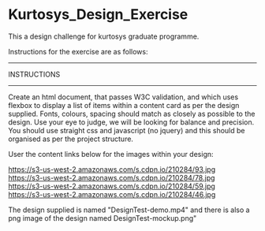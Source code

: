 # Kurtosys_Design_Exercise
This a design challenge for kurtosys graduate programme. 

Instructions for the exercise are as follows: 

- - - - - - - - - - - - - - - - -
INSTRUCTIONS 
- - - - - - - - - - - - - - - - -

Create an html document, that passes W3C validation, and which uses flexbox to display a list of items within a content card as per the design supplied. 
Fonts, colours, spacing should match as closely as possible to the design. Use your eye to judge, we will be looking for balance and precision.
You should use straight css and javascript (no jquery) and this should be organised as per the project structure.


User the content links below for the images within your design:

https://s3-us-west-2.amazonaws.com/s.cdpn.io/210284/93.jpg <br >
https://s3-us-west-2.amazonaws.com/s.cdpn.io/210284/78.jpg <br >
https://s3-us-west-2.amazonaws.com/s.cdpn.io/210284/59.jpg <br >
https://s3-us-west-2.amazonaws.com/s.cdpn.io/210284/46.jpg <br >


The design supplied is named "DesignTest-demo.mp4" and there is also a png image of the design named DesignTest-mockup.png"
